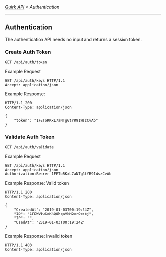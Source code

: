 *[Quirk API](README.md) > Authentication*

---

## Authentication

The authentication API needs no input and returns a session token.


### Create Auth Token
`GET /api/auth/token`

Example Request:

```http
GET /api/auth/keys HTTP/1.1
Accept: application/json
```

Example Response:

```http
HTTP/1.1 200
Content-Type: application/json

{
	"token": "1FEToRKxL7aNTgGtYR91WszCvAb"
}
```

### Validate Auth Token

`GET /api/auth/validate`

Example Request:

```http
GET /api/auth/keys HTTP/1.1
Accept: application/json
Authorization:Bearer 1FEToRKxL7aNTgGtYR91WszCvAb
```

Example Response: Valid token

```http
HTTP/1.1 200
Content-Type: application/json

{
	"CreatedAt": "2019-01-03T00:19:24Z",
	"ID": "1FEWViwSeKkQ8hqaVkM2crOezbj",
	"IP": "",
	"UsedAt": "2019-01-03T00:19:24Z"
}
```

Example Response: Invalid token
```http
HTTP/1.1 403
Content-Type: application/json

```
